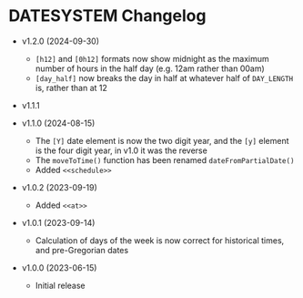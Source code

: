 # DATESYSTEM Changelog

* v1.2.0 (2024-09-30)
  * `[h12]` and `[0h12]` formats now show midnight as the maximum number of hours in the half day (e.g. 12am rather than 00am)
  * `[day_half]` now breaks the day in half at whatever half of `DAY_LENGTH` is, rather than at 12

* v1.1.1 
* v1.1.0 (2024-08-15)
  * The `[Y]` date element is now the two digit year, and the `[y]` element is the four digit year, in v1.0 it was the reverse
  * The `moveToTime()` function has been renamed `dateFromPartialDate()`
  * Added `<<schedule>>`

* v1.0.2 (2023-09-19)
  * Added `<<at>>`

* v1.0.1 (2023-09-14)
  * Calculation of days of the week is now correct for historical times, and pre-Gregorian dates

* v1.0.0 (2023-06-15)
  * Initial release
